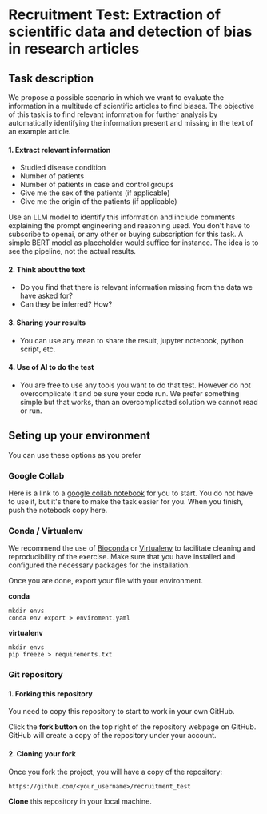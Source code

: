 # Recruitment Test: Extraction of scientific data and detection of bias in research articles

## Task description

We propose a possible scenario in which we want to evaluate the information in a multitude of scientific articles to find biases. The objective of this task is to find relevant information for further analysis by automatically identifying the information present and missing in the text of an example article.  

#### 1. Extract relevant information

- Studied disease condition
- Number of patients 
- Number of patients in case and control groups
- Give me the sex of the patients (if applicable) 
- Give me the origin of the patients (if applicable)

Use an LLM model to identify this information and include comments explaining the prompt engineering and reasoning used. You don't have to subscribe to openai, or any other or buying subscription for this task. A simple BERT model as placeholder would suffice for instance. The idea is to see the pipeline, not the actual results. 


#### 2. Think about the text

- Do you find that there is relevant information missing from the data we have asked for?
- Can they be inferred? How?

#### 3. Sharing your results
- You can use any mean to share the result, jupyter notebook, python script, etc.

#### 4. Use of AI to do the test
- You are free to use any tools you want to do that test. However do not overcomplicate it and be sure your code run. We prefer something simple but that works, than an overcomplicated solution we cannot read or run.

## Seting up your environment
You can use these options as you prefer

### Google Collab

Here is a link to a [google collab notebook](https://colab.research.google.com/drive/18sxFHCgMxXxr6KmQSZ7lVSIMd4lkJUhY?usp=sharing) for you to start. You do not have to use it, but it's there to make the task easier for you. 
When you finish, push the notebook copy here.

### Conda / Virtualenv 

We recommend the use of [Bioconda](http://bioconda.github.io/) or [Virtualenv](https://virtualenv.pypa.io/en/latest/installation.html) to facilitate cleaning and reproducibility of the exercise. Make sure that you have installed and configured the necessary packages for the installation.   

Once you are done, export your file with your environment. 

**conda**
```
mkdir envs
conda env export > enviroment.yaml
```

**virtualenv**

```
mkdir envs
pip freeze > requirements.txt
```

### Git repository

#### 1. Forking this repository

You need to copy this repository to start to work in your own GitHub. 

Click the **fork button** on the top right of the repository webpage on GitHub. GitHub will create a copy of the repository under your account. 

#### 2. Cloning your fork

Once you fork the project, you will have a copy of the repository:
```
https://github.com/<your_username>/recruitment_test 
```
**Clone** this repository in your local machine. 





